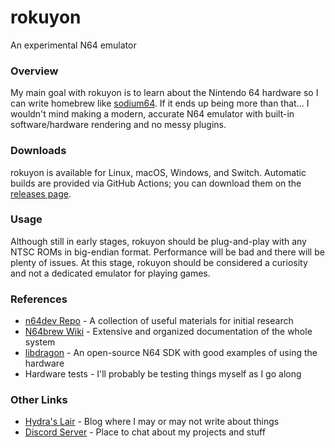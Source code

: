 # rokuyon
An experimental N64 emulator

### Overview
My main goal with rokuyon is to learn about the Nintendo 64 hardware so I can write homebrew like [sodium64](https://github.com/Hydr8gon/sodium64). If it ends up being more than that... I wouldn't mind making a modern, accurate N64 emulator with built-in software/hardware rendering and no messy plugins.

### Downloads
rokuyon is available for Linux, macOS, Windows, and Switch. Automatic builds are provided via GitHub Actions; you can download them on the [releases page](https://github.com/Hydr8gon/rokuyon/releases).

### Usage
Although still in early stages, rokuyon should be plug-and-play with any NTSC ROMs in big-endian format. Performance will be bad and there will be plenty of issues. At this stage, rokuyon should be considered a curiosity and not a dedicated emulator for playing games.

### References
* [n64dev Repo](https://github.com/mikeryan/n64dev) - A collection of useful materials for initial research
* [N64brew Wiki](https://n64brew.dev/wiki/Main_Page) - Extensive and organized documentation of the whole system
* [libdragon](https://github.com/DragonMinded/libdragon) - An open-source N64 SDK with good examples of using the hardware
* Hardware tests - I'll probably be testing things myself as I go along

### Other Links
* [Hydra's Lair](https://hydr8gon.github.io) - Blog where I may or may not write about things
* [Discord Server](https://discord.gg/JbNz7y4) - Place to chat about my projects and stuff
